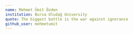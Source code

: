 ```yaml
---
name: Mehmet Ümit Özden
institution: Bursa Uludağ University
quote: The biggest battle is the war against ignorance
github_user: mehmetumit
---
```


